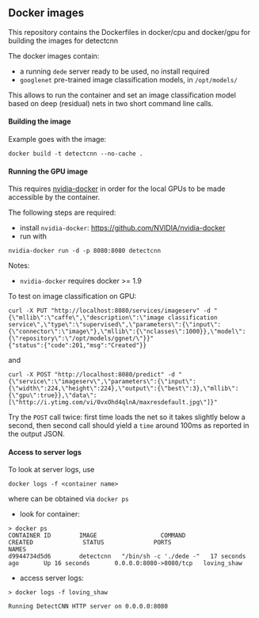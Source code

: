## Docker images

This repository contains the Dockerfiles in docker/cpu and docker/gpu for building the images for detectcnn

The docker images contain:
- a running `dede` server ready to be used, no install required
- `googlenet` pre-trained image classification models, in `/opt/models/`

This allows to run the container and set an image classification model based on deep (residual) nets in two short command line calls.

#### Building the image

Example goes with the image:
```
docker build -t detectcnn --no-cache .
```

#### Running the GPU image

This requires [nvidia-docker](https://github.com/NVIDIA/nvidia-docker) in order for the local GPUs to be made accessible by the container.

The following steps are required:

- install `nvidia-docker`: https://github.com/NVIDIA/nvidia-docker
- run with
```
nvidia-docker run -d -p 8080:8080 detectcnn
```

Notes:
- `nvidia-docker` requires docker >= 1.9

To test on image classification on GPU:
```
curl -X PUT "http://localhost:8080/services/imageserv" -d "{\"mllib\":\"caffe\",\"description\":\"image classification service\",\"type\":\"supervised\",\"parameters\":{\"input\":{\"connector\":\"image\"},\"mllib\":{\"nclasses\":1000}},\"model\":{\"repository\":\"/opt/models/ggnet/\"}}"
{"status":{"code":201,"msg":"Created"}}
```
and
```
curl -X POST "http://localhost:8080/predict" -d "{\"service\":\"imageserv\",\"parameters\":{\"input\":{\"width\":224,\"height\":224},\"output\":{\"best\":3},\"mllib\":{\"gpu\":true}},\"data\":[\"http://i.ytimg.com/vi/0vxOhd4qlnA/maxresdefault.jpg\"]}"
```

Try the `POST` call twice: first time loads the net so it takes slightly below a second, then second call should yield a `time` around 100ms as reported in the output JSON.

#### Access to server logs

To look at server logs, use 
```
docker logs -f <container name>
```
where <container name> can be obtained via `docker ps`

- look for container:
```
> docker ps
CONTAINER ID        IMAGE                  COMMAND                  CREATED              STATUS              PORTS                    NAMES
d9944734d5d6        detectcnn   "/bin/sh -c './dede -"   17 seconds ago       Up 16 seconds       0.0.0.0:8080->8080/tcp   loving_shaw
```

- access server logs:
```
> docker logs -f loving_shaw 

Running DetectCNN HTTP server on 0.0.0.0:8080
```
